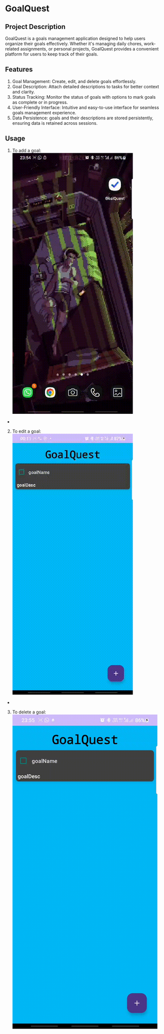 # GoalQuest

## Project Description
GoalQuest is a goals management application designed to help users organize their goals effectively. Whether it's managing daily chores, work-related assignments, or personal projects, GoalQuest provides a convenient platform for users to keep track of their goals.


## Features
1. Goal Management: Create, edit, and delete goals effortlessly.
2. Goal Description: Attach detailed descriptions to tasks for better context and clarity.
3. Status Tracking: Monitor the status of goals with options to mark goals as complete or in progress.
4. User-Friendly Interface: Intuitive and easy-to-use interface for seamless goals management experience.
5. Data Persistence: goals and their descriptions are stored persistently, ensuring data is retained across sessions.

## Usage
1. To add a goal:
![Set Goal](vid_src/set_goal.gif)
- 
2. To edit a goal:
![Edit Goal](vid_src/edit_goal.gif)
- 
3. To delete a goal:
![Delete Goal](vid_src/delete_goal.gif)


